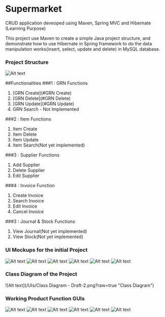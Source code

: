 # Supermarket
CRUD application deveoped using Maven, Spring MVC and  Hibernate (Learning Purpose)

This project use Maven to create a simple Java project structure, and demonstrate how to use Hibernate in Spring framework to do the data manipulation works(insert, select, update and delete) in MySQL database.

### Project Structure 
![Alt text](/UIs/ProjectStructure.PNG?raw=true "MANA GUIs")

##Functionalities 
###1 : GRN Functions
1. [GRN Create](#GRN Create)
1. [GRN Delete](#GRN Delete)
1. [GRN Update](#GRN Update)
2. GRN Search - Not Implemented

  
###2 : Item Functions
1.  Item  Create
2.  Item  Delete
3.  Item  Update
4.  Item  Search(Not yet implemented)
  
###3 : Supplier Functions
1.  Add Supplier
2.  Delete Supplier
3.  Edit Supplier

###4 : Invoice Function
 1. Create Invoice
 2. Search Invoice
 3. Edit Invoice
 4. Cancel Invoice
  
###3 : Journal & Stock Functions
 1. View Journal(Not yet implemented)
 2. View Stock(Not yet implemented)
 

### UI Mockups for the initial Project 
![Alt text](/UIs/1.PNG?raw=true "MANA Mockups")
![Alt text](/UIs/2.PNG?raw=true "MANA Mockups")
![Alt text](/UIs/3.PNG?raw=true "MANA Mockups")
![Alt text](/UIs/4.PNG?raw=true "MANA Mockups")
![Alt text](/UIs/5.PNG?raw=true "MANA Mockups")
![Alt text](/UIs/6.PNG?raw=true "MANA Mockups")

### Class Diagram of the Project 
![Alt text](/UIs/Class Diagram - Draft-2.png?raw=true "Class Diagram")

### Working Product Function GUIs
![Alt text](/UIs/W1.PNG?raw=true "MANA GUIs")
![Alt text](/UIs/W2.PNG?raw=true "MANA GUIs")
![Alt text](/UIs/W3.PNG?raw=true "MANA GUIs")
![Alt text](/UIs/W4.PNG?raw=true "MANA GUIs")
![Alt text](/UIs/W5.PNG?raw=true "MANA GUIs")
![Alt text](/UIs/W6.PNG?raw=true "MANA GUIs")


